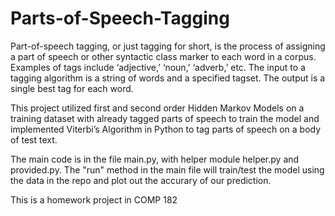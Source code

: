 # Parts-of-Speech-Tagging
Part-of-speech tagging, or just tagging for short, is the process of assigning a part of speech or other syntactic class marker to each word in a corpus. Examples of tags include ‘adjective,’ ‘noun,’ ‘adverb,’ etc.
The input to a tagging algorithm is a string of words and a specified tagset. The output is a single best tag for each word.

This project utilized first and second order Hidden Markov Models on a training dataset with already tagged parts of speech to train the model and implemented Viterbi’s Algorithm in Python to tag parts of speech on a body of test text. 

The main code is in the file main.py, with helper module helper.py and provided.py. The "run" method in the main file will train/test the model using the data in the repo and plot out the accurary of our prediction.

This is a homework project in COMP 182
